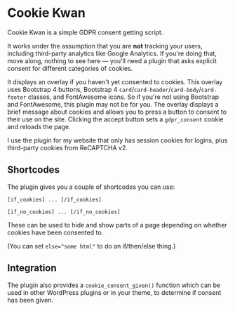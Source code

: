 # Cookie Kwan

Cookie Kwan is a simple GDPR consent getting script.

It works under the assumption that you are **not** tracking your users, including third-party analytics like Google Analytics. If you're doing that, move along, nothing to see here — you'll need a plugin that asks explicit consent for different categories of cookies.

It displays an overlay if you haven't yet consented to cookies. This overlay uses Bootstrap 4 buttons, Bootstrap 4 `card`/`card-header`/`card-body`/`card-footer` classes, and FontAwesome icons. So if you're not using Bootstrap and FontAwesome, this plugin may not be for you. The overlay displays a brief message about cookies and allows you to press a button to consent to their use on the site. Clicking the accept button sets a `gdpr_consent` cookie and reloads the page.

I use the plugin for my website that only has session cookies for logins, plus third-party cookies from ReCAPTCHA v2.

## Shortcodes

The plugin gives you a couple of shortcodes you can use:

```
[if_cookies] ... [/if_cookies]
```

```
[if_no_cookies] ... [/if_no_cookies]
```

These can be used to hide and show parts of a page depending on whether cookies have been consented to.

(You can set `else="some html"` to do an if/then/else thing.)

## Integration

The plugin also provides a `cookie_consent_given()` function which can be used in other WordPress plugins or in your theme, to determine if consent has been given.
